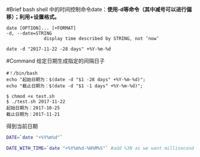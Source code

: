 #Brief
bash shell 中的时间控制命令date：**使用-d等命令（其中减号可以进行偏移）；利用+设置格式。**

```shell
date [OPTION]... [+FORMAT]
-d, --date=STRING
              display time described by STRING, not ‘now’

date -d "2017-11-22 -28 days" +%Y-%m-%d
```

#Command
给定日期生成指定的间隔日子

```shell
#！/bin/bash
echo "起始日期为：$(date -d "$1 -28 days" +%Y-%m-%d)";
echo "截止日期为：$(date -d "$1 -1 days" +%Y-%m-%d)";

$ chmod +x test.sh 
$ ./test.sh 2017-11-22
起始日期为：2017-10-25
截止日期为：2017-11-21
```
得到当前日期

```bash
DATE=`date "+%Y%m%d"`

DATE_WITH_TIME=`date "+%Y%m%d-%H%M%S"` #add %3N as we want millisecond too
```

